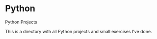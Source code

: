 # Python

Python Projects

This is a directory with all Python projects and small exercises I've done.
